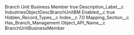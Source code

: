 <?xml version="1.0" encoding="UTF-8"?>
<CustomMetadata xmlns="http://soap.sforce.com/2006/04/metadata" xmlns:xsi="http://www.w3.org/2001/XMLSchema-instance" xmlns:xsd="http://www.w3.org/2001/XMLSchema">
    <label>Branch Unit Business Member</label>
    <protected>true</protected>
    <values>
        <field>Description_Label__c</field>
        <value xsi:type="xsd:string">IndustriesObjectDescBranchUnitBM</value>
    </values>
    <values>
        <field>Enabled__c</field>
        <value xsi:type="xsd:boolean">true</value>
    </values>
    <values>
        <field>Hidden_Record_Types__c</field>
        <value xsi:nil="true"/>
    </values>
    <values>
        <field>Index__c</field>
        <value xsi:type="xsd:double">7.0</value>
    </values>
    <values>
        <field>Mapping_Section__c</field>
        <value xsi:type="xsd:string">Has_Branch_Management</value>
    </values>
    <values>
        <field>Object_API_Name__c</field>
        <value xsi:type="xsd:string">BranchUnitBusinessMember</value>
    </values>
</CustomMetadata>

